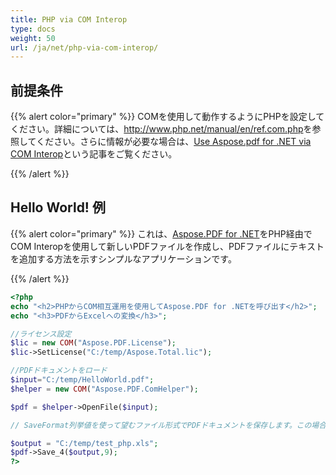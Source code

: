 ```yaml
---
title: PHP via COM Interop
type: docs
weight: 50
url: /ja/net/php-via-com-interop/
---
```


## 前提条件

{{% alert color="primary" %}}
COMを使用して動作するようにPHPを設定してください。詳細については、<http://www.php.net/manual/en/ref.com.php>を参照してください。さらに情報が必要な場合は、[Use Aspose.pdf for .NET via COM Interop](/pdf/ja/net/use-aspose-pdf-for-net-via-com-interop/)という記事をご覧ください。

{{% /alert %}}

## Hello World! 例

{{% alert color="primary" %}}
これは、[Aspose.PDF for .NET](/pdf/ja/net/)をPHP経由でCOM Interopを使用して新しいPDFファイルを作成し、PDFファイルにテキストを追加する方法を示すシンプルなアプリケーションです。

{{% /alert %}}

```php
<?php
echo "<h2>PHPからCOM相互運用を使用してAspose.PDF for .NETを呼び出す</h2>";
echo "<h3>PDFからExcelへの変換</h3>";

//ライセンス設定
$lic = new COM("Aspose.PDF.License");
$lic->SetLicense("C:/temp/Aspose.Total.lic");

//PDFドキュメントをロード
$input="C:/temp/HelloWorld.pdf";
$helper = new COM("Aspose.PDF.ComHelper");

$pdf = $helper->OpenFile($input);

// SaveFormat列挙値を使って望むファイル形式でPDFドキュメントを保存します。この場合、Excelのために9を渡します。

$output = "C:/temp/test_php.xls";
$pdf->Save_4($output,9);
?>
```

